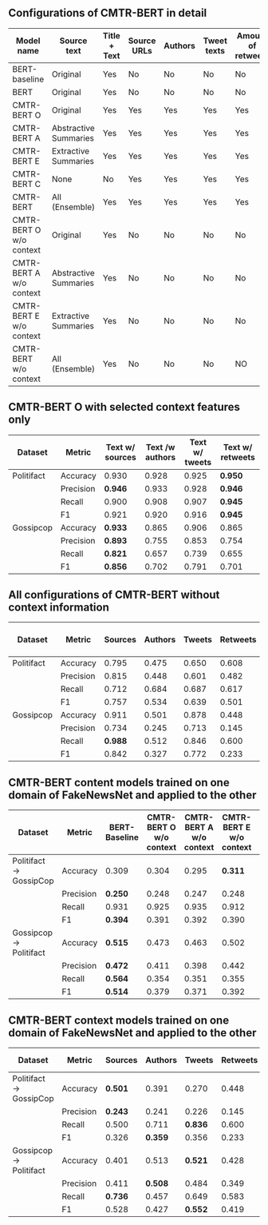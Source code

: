 ## Configurations of CMTR-BERT in detail
| Model name              | Source text           | Title + Text | Source URLs | Authors | Tweet texts | Amount of retweets | Hierarchical Input Representation |
|-------------------------|-----------------------|--------------|-------------|---------|-------------|--------------------|-----------------------------------|
| BERT-baseline           | Original              | Yes          | No          | No      | No          | No                 | No                                |
| BERT                    | Original              | Yes          | No          | No      | No          | No                 | No                                |
| CMTR-BERT O             | Original              | Yes          | Yes         | Yes     | Yes         | Yes                | Yes                               |
| CMTR-BERT A             | Abstractive Summaries | Yes          | Yes         | Yes     | Yes         | Yes                | Yes                               |
| CMTR-BERT E             | Extractive Summaries  | Yes          | Yes         | Yes     | Yes         | Yes                | Yes                               |
| CMTR-BERT C             | None                  | No           | Yes         | Yes     | Yes         | Yes                | Yes                               |
| CMTR-BERT               | All (Ensemble)        | Yes          | Yes         | Yes     | Yes         | Yes                | Yes                               |
| CMTR-BERT O w/o context | Original              | Yes          | No          | No      | No          | No                 | Yes                               |
| CMTR-BERT A w/o context | Abstractive Summaries | Yes          | No          | No      | No          | No                 | Yes                               |
| CMTR-BERT E w/o context | Extractive Summaries  | Yes          | No          | No      | No          | No                 | Yes                               |
| CMTR-BERT w/o context   | All (Ensemble)        | Yes          | No          | No      | No          | NO                 | Yes                               |

## CMTR-BERT O with selected context features only
| Dataset    | Metric    | Text w/ sources | Text /w authors | Text w/ tweets | Text w/ retweets |
|------------|-----------|-----------------|-----------------|----------------|------------------|
| Politifact | Accuracy  | 0.930           | 0.928           | 0.925          | **0.950**            |
|            | Precision | **0.946**           | 0.933           | 0.928          | **0.946**            |
|            | Recall    | 0.900           | 0.908           | 0.907          | **0.945**            |
|            | F1        | 0.921           | 0.920           | 0.916          | **0.945**            |
| Gossipcop  | Accuracy  | **0.933**           | 0.865           | 0.906          | 0.865            |
|            | Precision | **0.893**           | 0.755           | 0.853          | 0.754            |
|            | Recall    | **0.821**           | 0.657           | 0.739          | 0.655            |
|            | F1        | **0.856**           | 0.702           | 0.791          | 0.701            |

## All configurations of CMTR-BERT without context information
| Dataset    | Metric    | Sources | Authors | Tweets | Retweets | All (CMTR-BERT C) |
|------------|-----------|---------|---------|--------|----------|-------------------|
| Politifact | Accuracy  | 0.795   | 0.475   | 0.650  | 0.608    | **0.912**             |
|            | Precision | 0.815   | 0.448   | 0.601  | 0.482    | **0.977**             |
|            | Recall    | 0.712   | 0.684   | 0.687  | 0.617    | **0.827**             |
|            | F1        | 0.757   | 0.534   | 0.639  | 0.501    | **0.895**             |
| Gossipcop  | Accuracy  | 0.911   | 0.501   | 0.878  | 0.448    | **0.957**             |
|            | Precision | 0.734   | 0.245   | 0.713  | 0.145    | **0.859**             |
|            | Recall    | **0.988**   | 0.512   | 0.846  | 0.600    | 0.985             |
|            | F1        | 0.842   | 0.327   | 0.772  | 0.233    | **0.918**             |

## CMTR-BERT content models trained on one domain of FakeNewsNet and applied to the other
| Dataset                | Metric    | BERT-Baseline | CMTR-BERT O w/o context | CMTR-BERT A w/o context | CMTR-BERT E w/o context | CMTR-BERT w/o context |
|------------------------|-----------|---------------|-------------------------|-------------------------|-------------------------|-----------------------|
| Politifact → GossipCop | Accuracy  | 0.309         | 0.304                   | 0.295                   | **0.311**               | 0.294                 |
|                        | Precision | **0.250**     | 0.248                   | 0.247                   | 0.248                   | 0.247                 |
|                        | Recall    | 0.931         | 0.925                   | 0.935                   | 0.912                   | **0.936**             |
|                        | F1        | **0.394**     | 0.391                   | 0.392                   | 0.390                   | 0.390                 |
| Gossipcop → Politifact | Accuracy  | **0.515**     | 0.473                   | 0.463                   | 0.502                   | 0.505                 |
|                        | Precision | **0.472**     | 0.411                   | 0.398                   | 0.442                   | 0.443                 |
|                        | Recall    | **0.564**     | 0.354                   | 0.351                   | 0.355                   | 0.333                 |
|                        | F1        | **0.514**     | 0.379                   | 0.371                   | 0.392                   | 0.380                 |

## CMTR-BERT context models trained on one domain of FakeNewsNet and applied to the other
| Dataset                | Metric    | Sources   | Authors   | Tweets    | Retweets | CMTR-BERT C |
|------------------------|-----------|-----------|-----------|-----------|----------|-------------|
| Politifact → GossipCop | Accuracy  | **0.501** | 0.391     | 0.270     | 0.448    | 0.423       |
|                        | Precision | **0.243** | 0.241     | 0.226     | 0.145    | 0.239       |
|                        | Recall    | 0.500     | 0.711     | **0.836** | 0.600    | 0.629       |
|                        | F1        | 0.326     | **0.359** | 0.356     | 0.233    | 0.345       |
| Gossipcop → Politifact | Accuracy  | 0.401     | 0.513     | **0.521** | 0.428    | 0.391       |
|                        | Precision | 0.411     | **0.508** | 0.484     | 0.349    | 0.404       |
|                        | Recall    | **0.736** | 0.457     | 0.649     | 0.583    | 0.731       |
|                        | F1        | 0.528     | 0.427     | **0.552** | 0.419    | 0.519       |